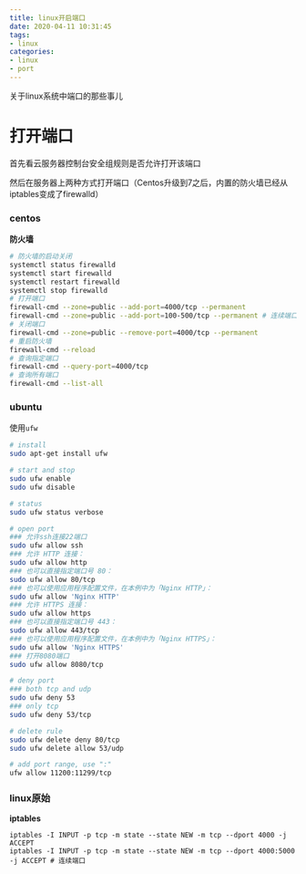 ```yaml
---
title: linux开启端口
date: 2020-04-11 10:31:45
tags: 
- linux
categories:
- linux
- port
---
```


关于linux系统中端口的那些事儿

<!--more-->



# 打开端口

首先看云服务器控制台安全组规则是否允许打开该端口

然后在服务器上两种方式打开端口（Centos升级到7之后，内置的防火墙已经从iptables变成了firewalld）

### centos

**防火墙**

```bash
# 防火墙的启动关闭
systemctl status firewalld
systemctl start firewalld
systemctl restart firewalld
systemctl stop firewalld
# 打开端口
firewall-cmd --zone=public --add-port=4000/tcp --permanent 
firewall-cmd --zone=public --add-port=100-500/tcp --permanent # 连续端口
# 关闭端口
firewall-cmd --zone=public --remove-port=4000/tcp --permanent
# 重启防火墙
firewall-cmd --reload
# 查询指定端口
firewall-cmd --query-port=4000/tcp 
# 查询所有端口
firewall-cmd --list-all 
```


### ubuntu

使用`ufw`

```bash
# install
sudo apt-get install ufw

# start and stop
sudo ufw enable
sudo ufw disable

# status
sudo ufw status verbose

# open port
### 允许ssh连接22端口
sudo ufw allow ssh
### 允许 HTTP 连接：
sudo ufw allow http
### 也可以直接指定端口号 80：
sudo ufw allow 80/tcp
### 也可以使用应用程序配置文件，在本例中为「Nginx HTTP」：
sudo ufw allow 'Nginx HTTP'
### 允许 HTTPS 连接：
sudo ufw allow https
### 也可以直接指定端口号 443：
sudo ufw allow 443/tcp
### 也可以使用应用程序配置文件，在本例中为「Nginx HTTPS」：
sudo ufw allow 'Nginx HTTPS'
### 打开8080端口
sudo ufw allow 8080/tcp

# deny port
### both tcp and udp
sudo ufw deny 53
### only tcp
sudo ufw deny 53/tcp

# delete rule
sudo ufw delete deny 80/tcp
sudo ufw delete allow 53/udp

# add port range, use ":"
ufw allow 11200:11299/tcp
```

### linux原始

**iptables**

```shell
iptables -I INPUT -p tcp -m state --state NEW -m tcp --dport 4000 -j ACCEPT
iptables -I INPUT -p tcp -m state --state NEW -m tcp --dport 4000:5000 -j ACCEPT # 连续端口
```
